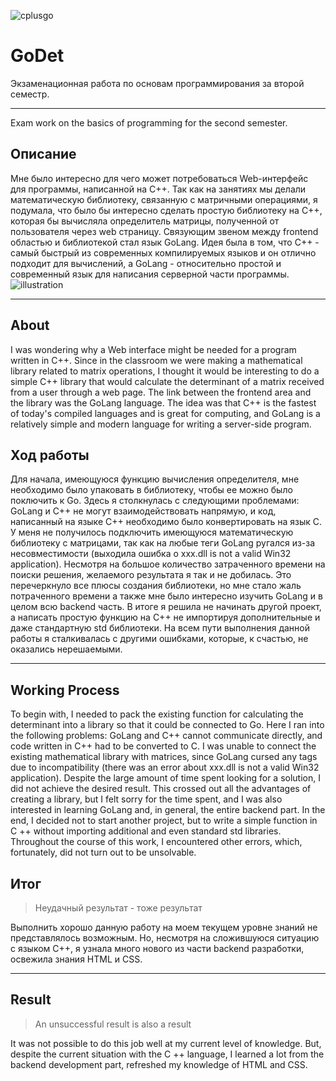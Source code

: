 ![cplusgo](https://user-images.githubusercontent.com/62110361/175657654-c564061e-6ed1-4375-acd7-246b82b95e5d.png)

# GoDet
Экзаменационная работа по основам программирования за второй семестр.

---

Exam work on the basics of programming for the second semester.

## Описание
Мне было интересно для чего может потребоваться Web-интерфейс для программы, написанной на C++.
Так как на занятиях мы делали математическую библиотеку, связанную с матричными операциями, я подумала, что было бы интересно сделать
простую библиотеку на C++, которая бы вычисляла определитель матрицы, полученной от пользователя через web страницу. 
Связующим звеном между frontend областью и библиотекой стал язык GoLang.
Идея была в том, что C++ - самый быстрый из современных компилируемых языков и он отлично подходит для вычислений, 
а GoLang - относительно простой и современный язык для написания серверной части программы.
![illustration](https://user-images.githubusercontent.com/62110361/175657637-c6d45cd6-de1b-4d8f-aced-591352019434.png)

---

## About
I was wondering why a Web interface might be needed for a program written in C++.
Since in the classroom we were making a mathematical library related to matrix operations, I thought it would be interesting to do
a simple C++ library that would calculate the determinant of a matrix received from a user through a web page.
The link between the frontend area and the library was the GoLang language.
The idea was that C++ is the fastest of today's compiled languages ​​and is great for computing,
and GoLang is a relatively simple and modern language for writing a server-side program.

## Ход работы
Для начала, имеющуюся функцию вычисления определителя, мне необходимо было упаковать в библиотеку, чтобы ее можно было поключить к Go.
Здесь я столкнулась с следующими проблемами: GoLang и C++ не могут взаимодействовать напрямую, и код, написанный на языке C++ необходимо было конвертировать на язык C.
У меня не получилось подключить имеющуюся математическую библиотеку с матрицами, так как на любые теги <include> GoLang ругался из-за несовместимости
(выходила ошибка о xxx.dll is not a valid Win32 application).
Несмотря на большое количество затраченного времени на поиски решения, желаемого результата я так и не добилась.
Это перечеркнуло все плюсы создания библиотеки, но мне стало жаль потраченного времени а также мне было интересно изучить GoLang и в целом всю backend часть.
В итоге я решила не начинать другой проект, а написать простую функцию на C++ не импортируя дополнительные и даже стандартную std библиотеки.
На всем пути выполнения данной работы я сталкивалась с другими ошибками, которые, к счастью, не оказались нерешаемыми.
  
---
  
## Working Process
To begin with, I needed to pack the existing function for calculating the determinant into a library so that it could be connected to Go.
Here I ran into the following problems: GoLang and C++ cannot communicate directly, and code written in C++ had to be converted to C.
I was unable to connect the existing mathematical library with matrices, since GoLang cursed any <include> tags due to incompatibility
(there was an error about xxx.dll is not a valid Win32 application).
Despite the large amount of time spent looking for a solution, I did not achieve the desired result.
This crossed out all the advantages of creating a library, but I felt sorry for the time spent, and I was also interested in learning GoLang and, in general, the entire backend part.
In the end, I decided not to start another project, but to write a simple function in C ++ without importing additional and even standard std libraries.
Throughout the course of this work, I encountered other errors, which, fortunately, did not turn out to be unsolvable.
  
## Итог
> Неудачный результат - тоже результат

Выполнить хорошо данную работу на моем текущем уровне знаний не представлялось возможным.
Но, несмотря на сложившуюся ситуацию с языком C++, я узнала много нового из части backend разработки, освежила знания HTML и CSS.
  
---
  
## Result
> An unsuccessful result is also a result
  
It was not possible to do this job well at my current level of knowledge.
But, despite the current situation with the C ++ language, I learned a lot from the backend development part, refreshed my knowledge of HTML and CSS.

  

